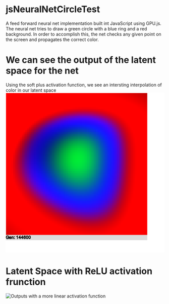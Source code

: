 # jsNeuralNetCircleTest
A feed forward neural net implementation built int JavaScript using GPU.js. The neural net tries to draw a green circle with a blue ring and a red background. In order to accomplish this, the net checks any given point on the screen and propagates the correct color. 

# We can see the output of the latent space for the net
Using the soft plus activation function, we see an intersting interpolation of color in our latent space
![Nueral Net Latent Space](neural_net_gen144600.png)

# Latent Space with ReLU activation frunction
![Outputs with a more linear activation function](reluOutput.png)
